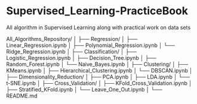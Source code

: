 # Supervised_Learning-PracticeBook
All algorithm in Supervised Learning along with practical work on data sets




All_Algorithms_Repository/
│
├── Regression/
│   ├── Linear_Regression.ipynb
│   ├── Polynomial_Regression.ipynb
│   └── Ridge_Regression.ipynb
│
├── Classification/
│   ├── Logistic_Regression.ipynb
│   ├── Decision_Tree.ipynb
│   ├── Random_Forest.ipynb
│   └── Naive_Bayes.ipynb
│
├── Clustering/
│   ├── KMeans.ipynb
│   ├── Hierarchical_Clustering.ipynb
│   └── DBSCAN.ipynb
│
├── Dimensionality_Reduction/
│   ├── PCA.ipynb
│   ├── LDA.ipynb
│   └── t-SNE.ipynb
│
├── Cross_Validation/
│   ├── KFold_Cross_Validation.ipynb
│   ├── Stratified_KFold.ipynb
│   └── Leave_One_Out.ipynb
│
└── README.md
